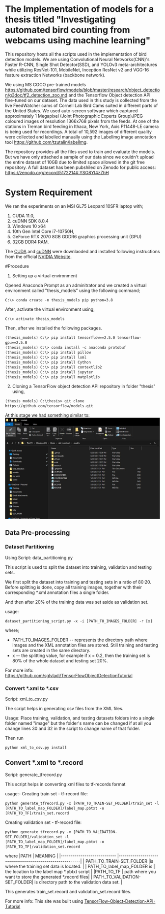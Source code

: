 # The Implementation of models for a thesis titled "Investigating automated bird counting from webcams using machine learning"
This repository hosts all the scripts used in the implementation of bird detection models. We are using Convolutional Neural Networks(CNN)'s Faster R-CNN, Single Shot Detector(SSD), and YOLOv3 meta-architectures while utilizing ResNet-101, MobileNet, Inception ResNet v2 and VGG-16 feature extraction Networks (backbone network).

We using MS COCO pre-trained models https://github.com/tensorflow/models/blob/master/research/object_detection/g3doc/tf2_detection_zoo.md and the Tensorflow Object detection API fine-tuned on our dataset. The data used in this study is collected from the live FeedWatcher cams of Cornell Lab Bird Cams suited in different parts of the United States. We used auto-screen software which captured approximately 1 Megapixel (Joint Photographic Experts Group)JPEG coloured images of resolution 1366x768 pixels from the feeds. At one of the stations in Treman bird feeding in Ithaca, New York, Axis P11448-LE camera is being used for recordings. A total of 10,592 images of different quality were collected and labelled manually using the LabelImg image annotation tool https://github.com/tzutalin/labelImg.

The repository provides all the files used to train and evaluate the models. But we have only attached a sample of our data since we couldn't upload the entire dataset of 10GB due to limited space allowed in the git free repository. A full dataset has been pubshiled on Zenodo for public access: https://zenodo.org/record/5172214#.YSO8YI4zZhH

# System Requirement 
We ran the experiments on an MSI GL75 Leopard 10SFR laptop with; 
1. CUDA 11.0, 
2. cuDNN SDK 8.0.4
3. Windows 10 x64
4. 10th Gen Intel Core i7-10750H,  
5. GeForce RTX 2070 8GB GDDR6 graphics processing unit (GPU)
6. 32GB DDR4 RAM.

The [CUDA](https://docs.nvidia.com/cuda/cuda-toolkit-release-notes/index.html#title-new-features) and [cuDNN](https://developer.nvidia.com/cudnn) were downlaoded and installed following instructions from the official [NVIDIA Website](https://developer.nvidia.com/cuda-downloads?target_os=Windows&target_arch=x86_64&target_version=10&target_type=exe_local).


#Procedure

1. Setting up a virtual environment

Opened Anaconda Prompt as an adminitrator and we created a virtual environment called "thesis_models" using the following command;

```
C:\> conda create -n thesis_models pip python=3.8
```

After, activate the virtual environment using,

```
C:\> activate thesis_models
```

Then, after we installed the following packages.

```
(thesis_models) C:\> pip install tensorflow==2.5.0 tensorflow-gpu==2.5.0
(thesis_models) C:\> conda install -c anaconda protobuf
(thesis_models) C:\> pip install pillow
(thesis_models) C:\> pip install lxml
(thesis_models) C:\> pip install Cython
(thesis_models) C:\> pip install contextlib2
(thesis_models) C:\> pip install jupyter
(thesis_models) C:\> pip install matplotlib
```
2. Cloning a TensorFlow object detection API repository in folder "thesis" using,

```
(thesis_models) C:\thesis> git clone https://github.com/tensorflow/models.git
```

At this stage we had something similar to:
![](photos/images.jpg)

## Data Pre-processing

### Dataset Partitioning

Using Script: data_partitioning.py

This script is used to split the dataset into training, validation and testing sets.

We first split the dataset into training and testing sets in a ratio of 80:20. Before splitting is done, copy all training images, together with their corresponding
*.xml annotation files a single folder. 

And then after 20% of the training data was set aside as validation set.

usage: 
```
dataset_partitioning_script.py -x -i [PATH_TO_IMAGES_FOLDER] -r [x] 
```
where;

- PATH_TO_IMAGES_FOLDER -- represents the directory path where images and the XML annotation files are stored.
Still training and testing sets are created in the same directory.
- x -- the splitting value, for example if x = 0.2, then the training set is 80% of the whole dataset and testing set 20%.

For more info: https://github.com/sglvladi/TensorFlowObjectDetectionTutorial


### Convert *.xml to *.csv

Script: xml_to_csv.py
 
The script helps in generating csv files from the XML files. 

Usage: 
Place training, validation, and testing datasets folders into a single folder named "image" but the folder's name can be changed if at all you change lines 30 and 32 in the script to change name of that folder.

Then run
```
python xml_to_csv.py install
```
## Convert *.xml to *.record

Script: generate_tfrecord.py

This script helps in converting xml files to tf-records format


usage:-
Creating train set - tf-record file:
```
python generate_tfrecord.py -x [PATH_TO_TRAIN-SET_FOLDER]/train_set -l [PATH_TO_label_map_FOLDER]/label_map.pbtxt -o [PATH_TO_TF]/train_set.record
```
Creating validation set - tf-record file:
```
python generate_tfrecord.py -x [PATH_TO_VALIDATION-SET_FOLDER]/validation_set -l [PATH_TO_label_map_FOLDER]/label_map.pbtxt -o [PATH_TO_TF]/validation_set.record
```
where
 |PATH                          | MEANING                                                  |
 |----------------------------  |----------------------------------------------------------|
 | PATH_TO_TRAIN-SET_FOLDER     |is where the training set data is located.                |
 | PATH_TO_label_map_FOLDER is  | the location to the label map *.pbtxt script             |
 |PATH_TO_TF                    | path where you want to store the generated *.record files|
 | PATH_TO_VALIDATION-SET_FOLDER| is directory path to the validation data set.            |

This generates train_set.record and validation_set.record files.


For more info: This site was built using [TensorFlow-Object-Detection-API-Tutorial](https://github.com/EdjeElectronics/TensorFlow-Object-Detection-API-Tutorial-Train-Multiple-Objects-Windows-10)
